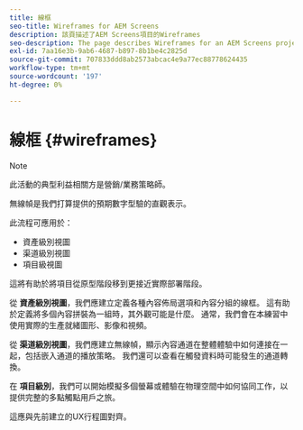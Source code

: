 ```yaml
---
title: 線框
seo-title: Wireframes for AEM Screens
description: 該頁描述了AEM Screens項目的Wireframes
seo-description: The page describes Wireframes for an AEM Screens project
exl-id: 7aa16e3b-9ab6-4687-b897-8b1be4c2825d
source-git-commit: 707833ddd8ab2573abcac4e9a77ec88778624435
workflow-type: tm+mt
source-wordcount: '197'
ht-degree: 0%

---
```


# 線框 {#wireframes}

>[!NOTE]
>此活動的典型利益相關方是營銷/業務策略師。

無線幀是我們打算提供的預期數字型驗的直觀表示。

此流程可應用於：

* 資產級別視圖
* 渠道級別視圖
* 項目級視圖

這將有助於將項目從原型階段移到更接近實際部署階段。

從 **資產級別視圖**，我們應建立定義各種內容佈局選項和內容分組的線框。 這有助於定義將多個內容拼裝為一組時，其外觀可能是什麼。
通常，我們會在本練習中使用實際的生產就緒圖形、影像和視頻。

從 **渠道級別視圖**，我們應建立無線幀，顯示內容通道在整體體驗中如何連接在一起，包括嵌入通道的播放策略。 我們還可以查看在觸發資料時可能發生的通道轉換。

在 **項目級別**，我們可以開始模擬多個螢幕或體驗在物理空間中如何協同工作，以提供完整的多點觸點用戶之旅。

這應與先前建立的UX行程圖對齊。
